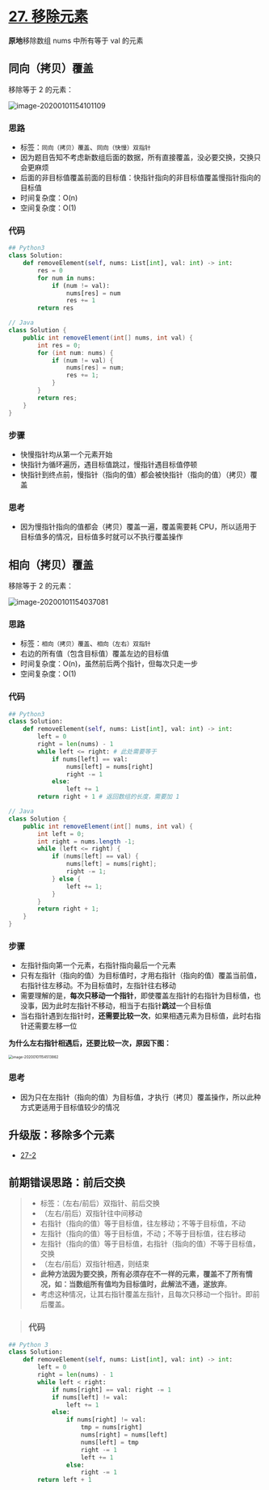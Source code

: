 # [27. 移除元素](https://leetcode-cn.com/problems/remove-element/)

**原地**移除数组 nums 中所有等于 val 的元素

## 同向（拷贝）覆盖

移除等于 2 的元素：

![image-20200101154101109](https://deppwang.oss-cn-beijing.aliyuncs.com/blog/2020-01-01-074150.png)

### 思路

- 标签：`同向（拷贝）覆盖`、`同向（快慢）双指针`
- 因为题目告知不考虑新数组后面的数据，所有直接覆盖，没必要交换，交换只会更麻烦
- 后面的非目标值覆盖前面的目标值：快指针指向的非目标值覆盖慢指针指向的目标值
- 时间复杂度：O(n)
- 空间复杂度：O(1)
### 代码

```python
## Python3
class Solution:
    def removeElement(self, nums: List[int], val: int) -> int:
        res = 0
        for num in nums:
            if (num != val):
                nums[res] = num
                res += 1
        return res
```

```Java
// Java
class Solution {
    public int removeElement(int[] nums, int val) {
        int res = 0;
        for (int num: nums) {
            if (num != val) {
                nums[res] = num;
                res += 1;
            }
        }
        return res;
    }
}
```

### 步骤

- 快慢指针均从第一个元素开始
- 快指针为循环遍历，遇目标值跳过，慢指针遇目标值停顿
- 快指针到终点前，慢指针（指向的值）都会被快指针（指向的值）（拷贝）覆盖

### 思考

- 因为慢指针指向的值都会（拷贝）覆盖一遍，覆盖需要耗 CPU，所以适用于目标值多的情况，目标值多时就可以不执行覆盖操作

## 相向（拷贝）覆盖

移除等于 2 的元素：

![image-20200101154037081](https://deppwang.oss-cn-beijing.aliyuncs.com/blog/2020-01-01-074139.png)

### 思路

- 标签：`相向（拷贝）覆盖`、`相向（左右）双指针`
- 右边的所有值（包含目标值）覆盖左边的目标值
- 时间复杂度：O(n)，虽然前后两个指针，但每次只走一步
- 空间复杂度：O(1)

### 代码

```Python
## Python3
class Solution:
    def removeElement(self, nums: List[int], val: int) -> int:
        left = 0
        right = len(nums) - 1
        while left <= right: # 此处需要等于
            if nums[left] == val:
                nums[left] = nums[right]
                right -= 1
            else:
                left += 1
        return right + 1 # 返回数组的长度，需要加 1
```

```Java
// Java
class Solution {
    public int removeElement(int[] nums, int val) {
        int left = 0;
        int right = nums.length -1;
        while (left <= right) {
            if (nums[left] == val) {
                nums[left] = nums[right];
                right -= 1;
            } else {
                left += 1;
            }
        }
        return right + 1;
    }
}
```

### 步骤

- 左指针指向第一个元素，右指针指向最后一个元素
- 只有左指针（指向的值）为目标值时，才用右指针（指向的值）覆盖当前值，右指针往左移动。不为目标值时，左指针往右移动
- 需要理解的是，**每次只移动一个指针**，即使覆盖左指针的右指针为目标值，也没事，因为此时左指针不移动，相当于右指针**跳过**一个目标值
- 当右指针遇到左指针时，**还需要比较一次**，如果相遇元素为目标值，此时右指针还需要左移一位

**为什么左右指针相遇后，还要比较一次，原因下图：**

<img src="https://deppwang.oss-cn-beijing.aliyuncs.com/blog/2020-01-01-074514.png" alt="image-20200101154513862" style="zoom:50%;" />

### 思考

- 因为只在左指针（指向的值）为目标值，才执行（拷贝）覆盖操作，所以此种方式更适用于目标值较少的情况

## 升级版：移除多个元素

- [27-2](27-2.md)

## 前期错误思路：前后交换


> - 标签：（左右/前后）双指针、前后交换
> - （左右/前后）双指针往中间移动
> - 右指针（指向的值）等于目标值，往左移动；不等于目标值，不动
> - 左指针（指向的值）等于目标值，不动；不等于目标值，往右移动
> - 左指针（指向的值）等于目标值，右指针（指向的值）不等于目标值，交换
> - （左右/前后）双指针相遇，则结束
> - **此种方法因为要交换，所有必须存在不一样的元素，覆盖不了所有情况，如：当数组所有值均为目标值时，此解法不通，遂放弃**。
> - 考虑这种情况，让其右指针覆盖左指针，且每次只移动一个指针。即前后覆盖。

> ### 代码

```Python
## Python 3
class Solution:
    def removeElement(self, nums: List[int], val: int) -> int:
        left = 0
        right = len(nums) - 1
        while left < right:
            if nums[right] == val: right -= 1
            if nums[left] != val: 
                left += 1
            else: 
                if nums[right] != val:
                    tmp = nums[right]
                    nums[right] = nums[left]
                    nums[left] = tmp
                    right -= 1
                    left += 1
                else:
                    right -= 1
        return left + 1
```

